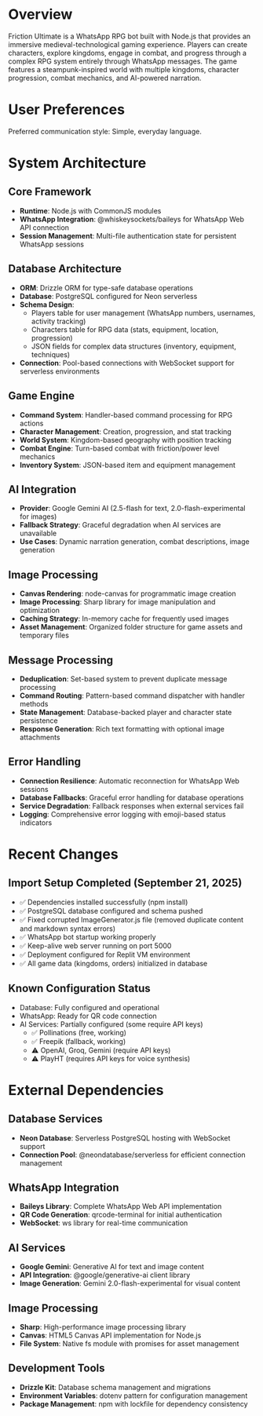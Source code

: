 # Overview

Friction Ultimate is a WhatsApp RPG bot built with Node.js that provides an immersive medieval-technological gaming experience. Players can create characters, explore kingdoms, engage in combat, and progress through a complex RPG system entirely through WhatsApp messages. The game features a steampunk-inspired world with multiple kingdoms, character progression, combat mechanics, and AI-powered narration.

# User Preferences

Preferred communication style: Simple, everyday language.

# System Architecture

## Core Framework
- **Runtime**: Node.js with CommonJS modules
- **WhatsApp Integration**: @whiskeysockets/baileys for WhatsApp Web API connection
- **Session Management**: Multi-file authentication state for persistent WhatsApp sessions

## Database Architecture
- **ORM**: Drizzle ORM for type-safe database operations
- **Database**: PostgreSQL configured for Neon serverless
- **Schema Design**: 
  - Players table for user management (WhatsApp numbers, usernames, activity tracking)
  - Characters table for RPG data (stats, equipment, location, progression)
  - JSON fields for complex data structures (inventory, equipment, techniques)
- **Connection**: Pool-based connections with WebSocket support for serverless environments

## Game Engine
- **Command System**: Handler-based command processing for RPG actions
- **Character Management**: Creation, progression, and stat tracking
- **World System**: Kingdom-based geography with position tracking
- **Combat Engine**: Turn-based combat with friction/power level mechanics
- **Inventory System**: JSON-based item and equipment management

## AI Integration
- **Provider**: Google Gemini AI (2.5-flash for text, 2.0-flash-experimental for images)
- **Fallback Strategy**: Graceful degradation when AI services are unavailable
- **Use Cases**: Dynamic narration generation, combat descriptions, image generation

## Image Processing
- **Canvas Rendering**: node-canvas for programmatic image creation
- **Image Processing**: Sharp library for image manipulation and optimization
- **Caching Strategy**: In-memory cache for frequently used images
- **Asset Management**: Organized folder structure for game assets and temporary files

## Message Processing
- **Deduplication**: Set-based system to prevent duplicate message processing
- **Command Routing**: Pattern-based command dispatcher with handler methods
- **State Management**: Database-backed player and character state persistence
- **Response Generation**: Rich text formatting with optional image attachments

## Error Handling
- **Connection Resilience**: Automatic reconnection for WhatsApp Web sessions
- **Database Fallbacks**: Graceful error handling for database operations
- **Service Degradation**: Fallback responses when external services fail
- **Logging**: Comprehensive error logging with emoji-based status indicators

# Recent Changes

## Import Setup Completed (September 21, 2025)
- ✅ Dependencies installed successfully (npm install)
- ✅ PostgreSQL database configured and schema pushed
- ✅ Fixed corrupted ImageGenerator.js file (removed duplicate content and markdown syntax errors)
- ✅ WhatsApp bot startup working properly
- ✅ Keep-alive web server running on port 5000
- ✅ Deployment configured for Replit VM environment
- ✅ All game data (kingdoms, orders) initialized in database

## Known Configuration Status
- Database: Fully configured and operational
- WhatsApp: Ready for QR code connection
- AI Services: Partially configured (some require API keys)
  - ✅ Pollinations (free, working)
  - ✅ Freepik (fallback, working)
  - ⚠️ OpenAI, Groq, Gemini (require API keys)
  - ⚠️ PlayHT (requires API keys for voice synthesis)

# External Dependencies

## Database Services
- **Neon Database**: Serverless PostgreSQL hosting with WebSocket support
- **Connection Pool**: @neondatabase/serverless for efficient connection management

## WhatsApp Integration
- **Baileys Library**: Complete WhatsApp Web API implementation
- **QR Code Generation**: qrcode-terminal for initial authentication
- **WebSocket**: ws library for real-time communication

## AI Services
- **Google Gemini**: Generative AI for text and image content
- **API Integration**: @google/generative-ai client library
- **Image Generation**: Gemini 2.0-flash-experimental for visual content

## Image Processing
- **Sharp**: High-performance image processing library
- **Canvas**: HTML5 Canvas API implementation for Node.js
- **File System**: Native fs module with promises for asset management

## Development Tools
- **Drizzle Kit**: Database schema management and migrations
- **Environment Variables**: dotenv pattern for configuration management
- **Package Management**: npm with lockfile for dependency consistency